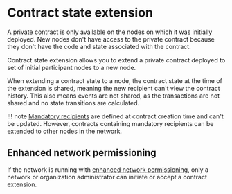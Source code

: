 # Contract state extension

A private contract is only available on the nodes on which it was initially deployed.
New nodes don't have access to the private contract because they don't have the code and state associated with the contract.

Contract state extension allows you to extend a private contract deployed to set of initial participant nodes to
a new node.

When extending a contract state to a node, the contract state at the time of the extension is shared, meaning the new recipient can't view the contract history.
This also means events are not shared, as the transactions are not shared and no state transitions are calculated.

!!! note
    [Mandatory recipients](privacy-enhancements.md#mandatory-party-protection) are defined at contract creation time and
    can't be updated. However, contracts containing mandatory recipients can be extended to other nodes in the network.

## Enhanced network permissioning

If the network is running with [enhanced network permissioning](../permissions-overview.md#enhanced-network-permissioning),
only a network or organization administrator can initiate or accept a contract extension.
